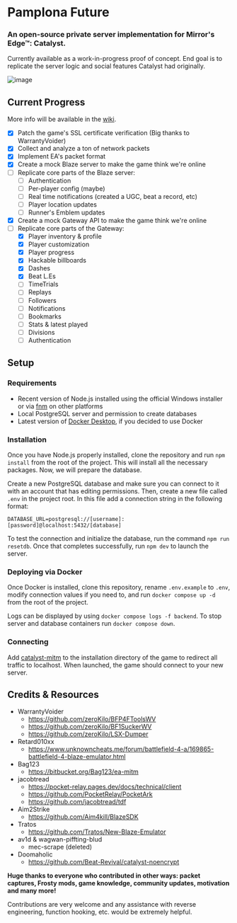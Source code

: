 # Pamplona Future
### An open-source private server implementation for Mirror's Edge™: Catalyst.
Currently available as a work-in-progress proof of concept. End goal is to replicate the server logic and social features Catalyst had originally.

![image](https://github.com/user-attachments/assets/0edcb839-c66c-4f55-8503-e2dabb4628e5)

## Current Progress
More info will be available in the [wiki](https://github.com/ploxxxy/pamplona-future/wiki).
- [x] Patch the game's SSL certificate verification (Big thanks to WarrantyVoider)
- [x] Collect and analyze a ton of network packets
- [x] Implement EA's packet format
- [x] Create a mock Blaze server to make the game think we're online
- [ ] Replicate core parts of the Blaze server:
  - [ ] Authentication
  - [ ] Per-player config (maybe)
  - [ ] Real time notifications (created a UGC, beat a record, etc)
  - [ ] Player location updates
  - [ ] Runner's Emblem updates
- [x] Create a mock Gateway API to make the game think we're online
- [ ] Replicate core parts of the Gateway:
  - [x] Player inventory & profile
  - [x] Player customization
  - [x] Player progress
  - [x] Hackable billboards
  - [x] Dashes
  - [x] Beat L.Es
  - [ ] TimeTrials
  - [ ] Replays
  - [ ] Followers
  - [ ] Notifications
  - [ ] Bookmarks
  - [ ] Stats & latest played
  - [ ] Divisions
  - [ ] Authentication

## Setup
### Requirements
- Recent version of Node.js installed using the official Windows installer or via [fnm](https://github.com/Schniz/fnm) on other platforms
- Local PostgreSQL server and permission to create databases
- Latest version of [Docker Desktop](https://www.docker.com), if you decided to use Docker

### Installation
Once you have Node.js properly installed, clone the repository and run `npm install` from the root of the project. This will install all the necessary packages. Now, we will prepare the database.

Create a new PostgreSQL database and make sure you can connect to it with an account that has editing permissions. Then, create a new file called `.env` in the project root. In this file add a connection string in the following format:

```
DATABASE_URL=postgresql://[username]:[password]@localhost:5432/[database]
```

To test the connection and initialize the database, run the command `npm run resetdb`. Once that completes successfully, run `npm dev` to launch the server.

### Deploying via Docker
Once Docker is installed, clone this repository, rename `.env.example` to `.env`, modify connection values if you need to, and run `docker compose up -d` from the root of the project. 

Logs can be displayed by using `docker compose logs -f backend`. To stop server and database containers run `docker compose down`.

### Connecting
Add [catalyst-mitm](https://github.com/ploxxxy/catalyst-mitm) to the installation directory of the game to redirect all traffic to localhost. When launched, the game should connect to your new server.

## Credits & Resources
- WarrantyVoider
  - https://github.com/zeroKilo/BFP4FToolsWV
  - https://github.com/zeroKilo/BF1SuckerWV
  - https://github.com/zeroKilo/LSX-Dumper
- Retard010xx
  - https://www.unknowncheats.me/forum/battlefield-4-a/169865-battlefield-4-blaze-emulator.html
- Bag123
  - https://bitbucket.org/Bag123/ea-mitm
- jacobtread
  - https://pocket-relay.pages.dev/docs/technical/client
  - https://github.com/PocketRelay/PocketArk
  - https://github.com/jacobtread/tdf
- Aim2Strike
  - https://github.com/Aim4kill/BlazeSDK
- Tratos
  - https://github.com/Tratos/New-Blaze-Emulator
- av1d & wagwan-piffting-blud
  - mec-scrape (deleted)
- Doomaholic
  - https://github.com/Beat-Revival/catalyst-noencrypt

**Huge thanks to everyone who contributed in other ways: packet captures, Frosty mods, game knowledge, community updates, motivation and many more!**

Contributions are very welcome and any assistance with reverse engineering, function hooking, etc. would be extremely helpful.
